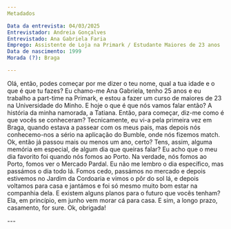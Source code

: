```yaml
---
Metadados 

Data da entrevista: 04/03/2025
Entrevistador: Andreia Gonçalves
Entrevistado: Ana Gabriela Faria
Emprego: Assistente de Loja na Primark / Estudante Maiores de 23 anos
Data de nascimento: 1999
Morada (?): Braga

---
```

<interview>

<interviewer> Olá, então, podes começar por me dizer o teu nome, qual a tua idade e o que é que tu fazes? </interviewer>
<entrevistado> Eu chamo-me Ana Gabriela, tenho 25 anos e eu trabalho a part-time na Primark, e estou a fazer um curso de maiores de 23 na Universidade do Minho. </entrevistado>
<entrevistador> E hoje o que é que nós vamos falar então? </entrevistador>
<entrevistado> A história da minha namorada, a Tatiana.</entrevistado>
<entrevistador> Então, para começar, diz-me como é que vocês se conheceram? </entrevistador>
<entrevistado> Tecnicamente, eu vi-a pela primeira vez em Braga, quando estava a passear com os meus pais, mas depois nós conhecemo-nos a sério na aplicação do Bumble, onde nós fizemos match. </entrevistado>
<entrevistador> Ok, então já passou mais ou menos um ano, certo? Tens, assim, alguma memória em especial, de algum dia que queiras falar? </entrevistador>
<entrevistado> Eu acho que o meu dia favorito foi quando nós fomos ao Porto. Na verdade, nós fomos ao Porto, fomos ver o Mercado Pardal. Eu não me lembro o dia específico, mas passámos o dia todo lá. Fomos cedo, passámos no mercado e depois estivemos no Jardim da Cordoaria e vimos o pôr do sol lá, e depois voltamos para casa e jantámos e foi só mesmo muito bom estar na companhia dela. </entrevistado>
<entrevistador> E existem alguns planos para o futuro que vocês tenham? </entrevistador>
<entrevistado> Ela, em princípio, em junho vem morar cá para casa. E sim, a longo prazo, casamento, for sure.</entrevistado>
<entrevistador> Ok, obrigada!</entrevistador>

</interview>
---
